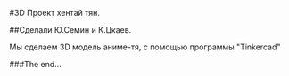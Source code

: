 #3D Проект хентай тян.

##Сделали Ю.Семин и К.Цкаев.

Мы сделаем 3D модель аниме-тя, с помощью программы "Tinkercad"

###The end...
